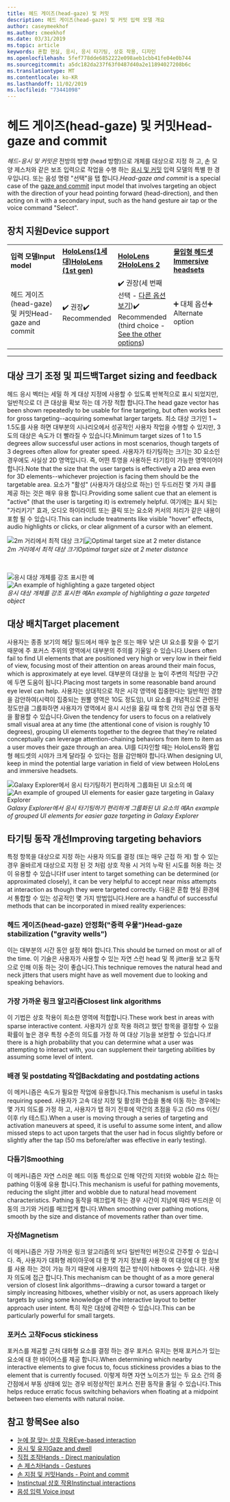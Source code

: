 ```yaml
---
title: 헤드 게이즈(head-gaze) 및 커밋
description: 헤드 게이즈(head-gaze) 및 커밋 입력 모델 개요
author: caseymeekhof
ms.author: cmeekhof
ms.date: 03/31/2019
ms.topic: article
keywords: 혼합 현실, 응시, 응시 타기팅, 상호 작용, 디자인
ms.openlocfilehash: 5fef778dde6852222e098aeb1cbb41fe04e0b744
ms.sourcegitcommit: a5dc182da237f63f0487d40a2e11894027208b6c
ms.translationtype: MT
ms.contentlocale: ko-KR
ms.lasthandoff: 11/02/2019
ms.locfileid: "73441098"
---
```

# <a name="head-gaze-and-commit"></a><span data-ttu-id="4feb2-104">헤드 게이즈(head-gaze) 및 커밋</span><span class="sxs-lookup"><span data-stu-id="4feb2-104">Head-gaze and commit</span></span>
<span data-ttu-id="4feb2-105">_헤드-응시 및 커밋은_ 전방의 방향 (head 방향)으로 개체를 대상으로 지정 하 고, 손 모양 제스처와 같은 보조 입력으로 작업을 수행 하는 [응시 및 커밋](gaze-and-commit.md) 입력 모델의 특별 한 경우입니다. 또는 음성 명령 "선택"을 탭 합니다.</span><span class="sxs-lookup"><span data-stu-id="4feb2-105">_Head-gaze and commit_ is a special case of the [gaze and commit](gaze-and-commit.md) input model that involves targeting an object with the direction of your head pointing forward (head-direction), and then acting on it with a secondary input, such as the hand gesture air tap or the voice command "Select".</span></span> 

## <a name="device-support"></a><span data-ttu-id="4feb2-106">장치 지원</span><span class="sxs-lookup"><span data-stu-id="4feb2-106">Device support</span></span>

<table>
    <colgroup>
    <col width="25%" />
    <col width="25%" />
    <col width="25%" />
    <col width="25%" />
    </colgroup>
    <tr>
        <td><span data-ttu-id="4feb2-107"><strong>입력 모델</strong></span><span class="sxs-lookup"><span data-stu-id="4feb2-107"><strong>Input model</strong></span></span></td>
        <td><span data-ttu-id="4feb2-108"><a href="hololens-hardware-details.md"><strong>HoloLens(1세대)</strong></a></span><span class="sxs-lookup"><span data-stu-id="4feb2-108"><a href="hololens-hardware-details.md"><strong>HoloLens (1st gen)</strong></a></span></span></td>
        <td><span data-ttu-id="4feb2-109"><a href="https://docs.microsoft.com/hololens/hololens2-hardware"><strong>HoloLens 2</strong></span><span class="sxs-lookup"><span data-stu-id="4feb2-109"><a href="https://docs.microsoft.com/hololens/hololens2-hardware"><strong>HoloLens 2</strong></span></span></td>
        <td><span data-ttu-id="4feb2-110"><a href="immersive-headset-hardware-details.md"><strong>몰입형 헤드셋</strong></a></span><span class="sxs-lookup"><span data-stu-id="4feb2-110"><a href="immersive-headset-hardware-details.md"><strong>Immersive headsets</strong></a></span></span></td>
    </tr>
     <tr>
        <td><span data-ttu-id="4feb2-111">헤드 게이즈(head-gaze) 및 커밋</span><span class="sxs-lookup"><span data-stu-id="4feb2-111">Head-gaze and commit</span></span></td>
        <td><span data-ttu-id="4feb2-112">✔️ 권장</span><span class="sxs-lookup"><span data-stu-id="4feb2-112">✔️ Recommended</span></span></td>
        <td><span data-ttu-id="4feb2-113">✔️ 권장(세 번째 선택 - <a href="interaction-fundamentals.md">다른 옵션 보기</a>)</span><span class="sxs-lookup"><span data-stu-id="4feb2-113">✔️ Recommended (third choice - <a href="interaction-fundamentals.md">See the other options</a>)</span></span></td>
        <td><span data-ttu-id="4feb2-114">➕ 대체 옵션</span><span class="sxs-lookup"><span data-stu-id="4feb2-114">➕ Alternate option</span></span></td>
    </tr>
</table>

---

## <a name="target-sizing-and-feedback"></a><span data-ttu-id="4feb2-115">대상 크기 조정 및 피드백</span><span class="sxs-lookup"><span data-stu-id="4feb2-115">Target sizing and feedback</span></span>
<span data-ttu-id="4feb2-116">헤드 응시 벡터는 세밀 하 게 대상 지정에 사용할 수 있도록 반복적으로 표시 되었지만, 일반적으로 더 큰 대상을 확보 하는 데 가장 적합 합니다.</span><span class="sxs-lookup"><span data-stu-id="4feb2-116">The head gaze vector has been shown repeatedly to be usable for fine targeting, but often works best for gross targeting--acquiring somewhat larger targets.</span></span> <span data-ttu-id="4feb2-117">최소 대상 크기인 1 ~ 1.5도를 사용 하면 대부분의 시나리오에서 성공적인 사용자 작업을 수행할 수 있지만, 3도의 대상은 속도가 더 빨라질 수 있습니다.</span><span class="sxs-lookup"><span data-stu-id="4feb2-117">Minimum target sizes of 1 to 1.5 degrees allow successful user actions in most scenarios, though targets of 3 degrees often allow for greater speed.</span></span> <span data-ttu-id="4feb2-118">사용자가 타기팅하는 크기는 3D 요소인 경우에도 사실상 2D 영역입니다. 즉, 어떤 투영을 사용하든 타기킹이 가능한 영역이어야 합니다.</span><span class="sxs-lookup"><span data-stu-id="4feb2-118">Note that the size that the user targets is effectively a 2D area even for 3D elements--whichever projection is facing them should be the targetable area.</span></span> <span data-ttu-id="4feb2-119">요소가 "활성" (사용자가 대상으로 하는) 인 두드러진 몇 가지 큐를 제공 하는 것은 매우 유용 합니다.</span><span class="sxs-lookup"><span data-stu-id="4feb2-119">Providing some salient cue that an element is "active" (that the user is targeting it) is extremely helpful.</span></span> <span data-ttu-id="4feb2-120">여기에는 표시 되는 "가리키기" 효과, 오디오 하이라이트 또는 클릭 또는 요소와 커서의 처리가 같은 내용이 포함 될 수 있습니다.</span><span class="sxs-lookup"><span data-stu-id="4feb2-120">This can include treatments like visible "hover" effects, audio highlights or clicks, or clear alignment of a cursor with an element.</span></span>

<span data-ttu-id="4feb2-121">![2m 거리에서 최적 대상 크기](images/gazetargeting-size-1000px.jpg)</span><span class="sxs-lookup"><span data-stu-id="4feb2-121">![Optimal target size at 2 meter distance](images/gazetargeting-size-1000px.jpg)</span></span><br>
<span data-ttu-id="4feb2-122">*2m 거리에서 최적 대상 크기*</span><span class="sxs-lookup"><span data-stu-id="4feb2-122">*Optimal target size at 2 meter distance*</span></span>

<br>

<span data-ttu-id="4feb2-123">![응시 대상 개체를 강조 표시한 예](images/gazetargeting-highlighting-940px.jpg)</span><span class="sxs-lookup"><span data-stu-id="4feb2-123">![An example of highlighting a gaze targeted object](images/gazetargeting-highlighting-940px.jpg)</span></span><br>
<span data-ttu-id="4feb2-124">*응시 대상 개체를 강조 표시한 예*</span><span class="sxs-lookup"><span data-stu-id="4feb2-124">*An example of highlighting a gaze targeted object*</span></span>

## <a name="target-placement"></a><span data-ttu-id="4feb2-125">대상 배치</span><span class="sxs-lookup"><span data-stu-id="4feb2-125">Target placement</span></span>
<span data-ttu-id="4feb2-126">사용자는 종종 보기의 해당 필드에서 매우 높은 또는 매우 낮은 UI 요소를 찾을 수 없기 때문에 주 포커스 주위의 영역에서 대부분의 주의를 기울일 수 있습니다.</span><span class="sxs-lookup"><span data-stu-id="4feb2-126">Users often fail to find UI elements that are positioned very high or very low in their field of view, focusing most of their attention on areas around their main focus, which is approximately at eye level.</span></span> <span data-ttu-id="4feb2-127">대부분의 대상을 눈 높이 주변의 적당한 구간에 두면 도움이 됩니다.</span><span class="sxs-lookup"><span data-stu-id="4feb2-127">Placing most targets in some reasonable band around eye level can help.</span></span> <span data-ttu-id="4feb2-128">사용자는 상대적으로 작은 시각 영역에 집중한다는 일반적인 경향을 감안하여(시력이 집중되는 원뿔 영역은 10도 정도임), UI 요소를 개념적으로 관련된 정도만큼 그룹화하면 사용자가 영역에서 응시 시선을 옮길 때 항목 간의 관심 연결 동작을 활용할 수 있습니다.</span><span class="sxs-lookup"><span data-stu-id="4feb2-128">Given the tendency for users to focus on a relatively small visual area at any time (the attentional cone of vision is roughly 10 degrees), grouping UI elements together to the degree that they're related conceptually can leverage attention-chaining behaviors from item to item as a user moves their gaze through an area.</span></span> <span data-ttu-id="4feb2-129">UI를 디자인할 때는 HoloLens와 몰입형 헤드셋의 시야가 크게 달라질 수 있다는 점을 감안해야 합니다.</span><span class="sxs-lookup"><span data-stu-id="4feb2-129">When designing UI, keep in mind the potential large variation in field of view between HoloLens and immersive headsets.</span></span>

<span data-ttu-id="4feb2-130">![Galaxy Explorer에서 응시 타기팅하기 편리하게 그룹화된 UI 요소의 예](images/gazetargeting-grouping-1000px.jpg)</span><span class="sxs-lookup"><span data-stu-id="4feb2-130">![An example of grouped UI elements for easier gaze targeting in Galaxy Explorer](images/gazetargeting-grouping-1000px.jpg)</span></span><br>
<span data-ttu-id="4feb2-131">*Galaxy Explorer에서 응시 타기팅하기 편리하게 그룹화된 UI 요소의 예*</span><span class="sxs-lookup"><span data-stu-id="4feb2-131">*An example of grouped UI elements for easier gaze targeting in Galaxy Explorer*</span></span>

## <a name="improving-targeting-behaviors"></a><span data-ttu-id="4feb2-132">타기팅 동작 개선</span><span class="sxs-lookup"><span data-stu-id="4feb2-132">Improving targeting behaviors</span></span>
<span data-ttu-id="4feb2-133">특정 항목을 대상으로 지정 하는 사용자 의도를 결정 (또는 매우 근접 하 게) 할 수 있는 경우 올바르게 대상으로 지정 된 것 처럼 상호 작용 시 거의 누락 된 시도를 허용 하는 것이 유용할 수 있습니다</span><span class="sxs-lookup"><span data-stu-id="4feb2-133">If user intent to target something can be determined (or approximated closely), it can be very helpful to accept near miss attempts at interaction as though they were targeted correctly.</span></span> <span data-ttu-id="4feb2-134">다음은 혼합 현실 환경에서 통합할 수 있는 성공적인 몇 가지 방법입니다.</span><span class="sxs-lookup"><span data-stu-id="4feb2-134">Here are a handful of successful methods that can be incorporated in mixed reality experiences:</span></span>

### <a name="head-gaze-stabilization-gravity-wells"></a><span data-ttu-id="4feb2-135">헤드 게이즈(head-gaze) 안정화("중력 우물")</span><span class="sxs-lookup"><span data-stu-id="4feb2-135">Head-gaze stabilization ("gravity wells")</span></span>
<span data-ttu-id="4feb2-136">이는 대부분의 시간 동안 설정 해야 합니다.</span><span class="sxs-lookup"><span data-stu-id="4feb2-136">This should be turned on most or all of the time.</span></span> <span data-ttu-id="4feb2-137">이 기술은 사용자가 사용할 수 있는 자연 스런 head 및 목 jitter을 보고 동작으로 인해 이동 하는 것이 좋습니다.</span><span class="sxs-lookup"><span data-stu-id="4feb2-137">This technique removes the natural head and neck jitters that users might have as well movement due to looking and speaking behaviors.</span></span>

### <a name="closest-link-algorithms"></a><span data-ttu-id="4feb2-138">가장 가까운 링크 알고리즘</span><span class="sxs-lookup"><span data-stu-id="4feb2-138">Closest link algorithms</span></span>
<span data-ttu-id="4feb2-139">이 기법은 상호 작용이 희소한 영역에 적합합니다.</span><span class="sxs-lookup"><span data-stu-id="4feb2-139">These work best in areas with sparse interactive content.</span></span> <span data-ttu-id="4feb2-140">사용자가 상호 작용 하려고 했던 항목을 결정할 수 있을 확률이 높은 경우 특정 수준의 의도를 가정 하 여 대상 기능을 보완할 수 있습니다.</span><span class="sxs-lookup"><span data-stu-id="4feb2-140">If there is a high probability that you can determine what a user was attempting to interact with, you can supplement their targeting abilities by assuming some level of intent.</span></span>

### <a name="backdating-and-postdating-actions"></a><span data-ttu-id="4feb2-141">배경 및 postdating 작업</span><span class="sxs-lookup"><span data-stu-id="4feb2-141">Backdating and postdating actions</span></span>
<span data-ttu-id="4feb2-142">이 메커니즘은 속도가 필요한 작업에 유용합니다.</span><span class="sxs-lookup"><span data-stu-id="4feb2-142">This mechanism is useful in tasks requiring speed.</span></span> <span data-ttu-id="4feb2-143">사용자가 고속 대상 지정 및 활성화 연습을 통해 이동 하는 경우에는 몇 가지 의도를 가정 하 고, 사용자가 탭 하기 전후에 약간의 초점을 두고 (50 ms 이전/이후 rly 테스트).</span><span class="sxs-lookup"><span data-stu-id="4feb2-143">When a user is moving through a series of targeting and activation maneuvers at speed, it is useful to assume some intent, and allow missed steps to act upon targets that the user had in focus slightly before or slightly after the tap (50 ms before/after was effective in early testing).</span></span>

### <a name="smoothing"></a><span data-ttu-id="4feb2-144">다듬기</span><span class="sxs-lookup"><span data-stu-id="4feb2-144">Smoothing</span></span>
<span data-ttu-id="4feb2-145">이 메커니즘은 자연 스러운 헤드 이동 특성으로 인해 약간의 지터와 wobble 감소 하는 pathing 이동에 유용 합니다.</span><span class="sxs-lookup"><span data-stu-id="4feb2-145">This mechanism is useful for pathing movements, reducing the slight jitter and wobble due to natural head movement characteristics.</span></span> <span data-ttu-id="4feb2-146">Pathing 동작을 매끄럽게 하는 경우 시간이 지남에 따라 부드러운 이동의 크기와 거리를 매끄럽게 합니다.</span><span class="sxs-lookup"><span data-stu-id="4feb2-146">When smoothing over pathing motions, smooth by the size and distance of movements rather than over time.</span></span>

### <a name="magnetism"></a><span data-ttu-id="4feb2-147">자성</span><span class="sxs-lookup"><span data-stu-id="4feb2-147">Magnetism</span></span>
<span data-ttu-id="4feb2-148">이 메커니즘은 가장 가까운 링크 알고리즘의 보다 일반적인 버전으로 간주할 수 있습니다. 즉, 사용자가 대화형 레이아웃에 대 한 몇 가지 정보를 사용 하 여 대상에 대 한 정보를 사용 하는 것이 가능 하기 때문에 사용자의 접근 방식이 hitboxes 수 있습니다. 사용자 의도에 접근 합니다.</span><span class="sxs-lookup"><span data-stu-id="4feb2-148">This mechanism can be thought of as a more general version of closest link algorithms--drawing a cursor toward a target or simply increasing hitboxes, whether visibly or not, as users approach likely targets by using some knowledge of the interactive layout to better approach user intent.</span></span> <span data-ttu-id="4feb2-149">특히 작은 대상에 강력한 수 있습니다.</span><span class="sxs-lookup"><span data-stu-id="4feb2-149">This can be particularly powerful for small targets.</span></span>

### <a name="focus-stickiness"></a><span data-ttu-id="4feb2-150">포커스 고착</span><span class="sxs-lookup"><span data-stu-id="4feb2-150">Focus stickiness</span></span>
<span data-ttu-id="4feb2-151">포커스를 제공할 근처 대화형 요소를 결정 하는 경우 포커스 유지는 현재 포커스가 있는 요소에 대 한 바이어스를 제공 합니다.</span><span class="sxs-lookup"><span data-stu-id="4feb2-151">When determining which nearby interactive elements to give focus to, focus stickiness provides a bias to the element that is currently focused.</span></span> <span data-ttu-id="4feb2-152">이렇게 하면 자연 노이즈가 있는 두 요소 간의 중간점에서 부동 상태에 있는 경우 비정상적인 포커스 전환 동작을 줄일 수 있습니다.</span><span class="sxs-lookup"><span data-stu-id="4feb2-152">This helps reduce erratic focus switching behaviors when floating at a midpoint between two elements with natural noise.</span></span>


## <a name="see-also"></a><span data-ttu-id="4feb2-153">참고 항목</span><span class="sxs-lookup"><span data-stu-id="4feb2-153">See also</span></span>
* [<span data-ttu-id="4feb2-154">눈에 잘 맞는 상호 작용</span><span class="sxs-lookup"><span data-stu-id="4feb2-154">Eye-based interaction</span></span>](eye-gaze-interaction.md)
* [<span data-ttu-id="4feb2-155">응시 및 유지</span><span class="sxs-lookup"><span data-stu-id="4feb2-155">Gaze and dwell</span></span>](gaze-and-dwell.md)
* [<span data-ttu-id="4feb2-156">직접 조작</span><span class="sxs-lookup"><span data-stu-id="4feb2-156">Hands - Direct manipulation</span></span>](direct-manipulation.md)
* [<span data-ttu-id="4feb2-157">손 제스처</span><span class="sxs-lookup"><span data-stu-id="4feb2-157">Hands - Gestures</span></span>](gaze-and-commit.md#composite-gestures)
* [<span data-ttu-id="4feb2-158">손 지점 및 커밋</span><span class="sxs-lookup"><span data-stu-id="4feb2-158">Hands - Point and commit</span></span>](point-and-commit.md)
* [<span data-ttu-id="4feb2-159">Instinctual 상호 작용</span><span class="sxs-lookup"><span data-stu-id="4feb2-159">Instinctual interactions</span></span>](interaction-fundamentals.md)
* [<span data-ttu-id="4feb2-160">음성 입력 </span><span class="sxs-lookup"><span data-stu-id="4feb2-160">Voice input</span></span>](voice-input.md)



